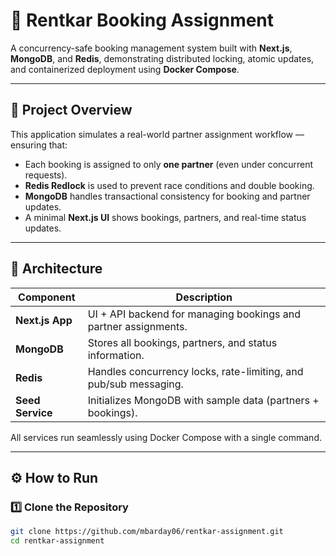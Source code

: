 # 🚀 Rentkar Booking Assignment

A concurrency-safe booking management system built with **Next.js**, **MongoDB**, and **Redis**, demonstrating distributed locking, atomic updates, and containerized deployment using **Docker Compose**.

---

## 🧩 Project Overview

This application simulates a real-world partner assignment workflow — ensuring that:
- Each booking is assigned to only **one partner** (even under concurrent requests).
- **Redis Redlock** is used to prevent race conditions and double booking.
- **MongoDB** handles transactional consistency for booking and partner updates.
- A minimal **Next.js UI** shows bookings, partners, and real-time status updates.

---

## 🧱 Architecture

| Component | Description |
|------------|-------------|
| **Next.js App** | UI + API backend for managing bookings and partner assignments. |
| **MongoDB** | Stores all bookings, partners, and status information. |
| **Redis** | Handles concurrency locks, rate-limiting, and pub/sub messaging. |
| **Seed Service** | Initializes MongoDB with sample data (partners + bookings). |

All services run seamlessly using Docker Compose with a single command.

---

## ⚙️ How to Run

### 1️⃣ Clone the Repository
```bash
git clone https://github.com/mbarday06/rentkar-assignment.git
cd rentkar-assignment
